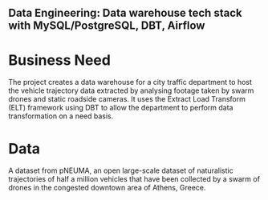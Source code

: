 ## Data Engineering: Data warehouse tech stack with MySQL/PostgreSQL, DBT, Airflow

# Business Need
The project creates a data warehouse for a city traffic department to host the vehicle trajectory data extracted by analysing footage taken by swarm drones and static roadside cameras. It uses the Extract Load Transform (ELT) framework using DBT to allow the department to perform data transformation on a need basis.

# Data 
A dataset from pNEUMA, an open large-scale dataset of naturalistic trajectories of half a million vehicles that have been collected by a swarm of drones in the congested downtown area of Athens, Greece. 